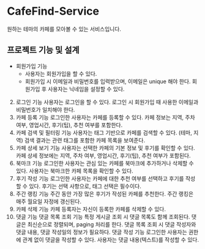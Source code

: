 # CafeFind-Service
원하는 테마의 카페를 모아볼 수 있는 서비스입니다.

## 프로젝트 기능 및 설계 

- 회원가입 기능
  - 사용자는 회원가입을 할 수 있다.
  - 회원가입 시 이메일과 비밀번호를 입력받으며, 이메일은 unique 해야 한다.
회원가입 후 사용자는 닉네임을 설정할 수 있다.
2. 로그인 기능
사용자는 로그인을 할 수 있다.
로그인 시 회원가입 때 사용한 이메일과 비밀번호가 일치해야 한다.
3. 카페 등록 기능
로그인한 사용자는 카페를 등록할 수 있다.
카페 정보는 지역, 주차 여부, 영업시간, 후기(팁), 추천 여부를 포함한다.
4. 카페 검색 및 필터링 기능
사용자는 태그 기반으로 카페를 검색할 수 있다. (테마, 지역)
검색 결과는 관련 태그를 포함한 카페 목록을 보여준다.
5. 카페 상세 보기 기능
사용자는 선택한 카페의 기본 정보 및 후기를 확인할 수 있다.
카페 상세 정보에는 지역, 주차 여부, 영업시간, 후기(팁), 추천 여부가 포함된다.
6. 북마크 기능
로그인한 사용자는 관심 있는 카페를 북마크에 추가하거나 삭제할 수 있다.
사용자는 북마크한 카페 목록을 확인할 수 있다.
7. 후기 작성 기능
로그인한 사용자는 카페에 대한 추천 여부를 선택하고 후기를 작성할 수 있다.
후기는 선택 사항으로, 태그 선택은 필수이다.
8. 주간 랭킹 기능
주간 동안 가장 많은 후기가 작성된 카페를 추천한다.
주간 랭킹은 매주 월요일 자정에 갱신된다.
9. 카페 삭제 기능
카페 등록자는 자신이 등록한 카페를 삭제할 수 있다.
10. 댓글 기능
댓글 목록 조회 기능
특정 게시글 조회 시 댓글 목록도 함께 조회된다.
댓글은 최신순으로 정렬되며, paging 처리를 한다.
댓글 목록 조회 시 댓글 작성자와 댓글 내용, 댓글 작성일의 정보가 필요하다.
댓글 작성 기능
로그인한 사용자는 권한에 관계 없이 댓글을 작성할 수 있다.
사용자는 댓글 내용(텍스트)를 작성할 수 있다.
